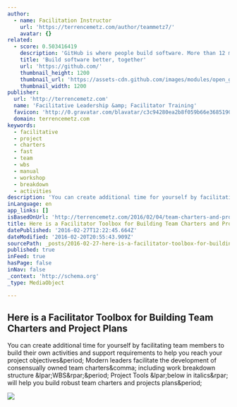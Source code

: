 ```yaml
---
author:
  - name: Facilitation Instructor
    url: 'https://terrencemetz.com/author/teammetz7/'
    avatar: {}
related:
  - score: 0.503416419
    description: 'GitHub is where people build software. More than 12 million people use GitHub to discover, fork, and contribute to over 31 million projects.'
    title: 'Build software better, together'
    url: 'https://github.com/'
    thumbnail_height: 1200
    thumbnail_url: 'https://assets-cdn.github.com/images/modules/open_graph/github-logo.png'
    thumbnail_width: 1200
publisher:
  url: 'http://terrencemetz.com'
  name: 'Facilitative Leadership &amp; Facilitator Training'
  favicon: 'http://0.gravatar.com/blavatar/c3c94280ea2b8f059b66e368519022cd?s=16'
  domain: terrencemetz.com
keywords:
  - facilitative
  - project
  - charters
  - fast
  - team
  - wbs
  - manual
  - workshop
  - breakdown
  - activities
description: 'You can create additional time for yourself by facilitating team members to build their own activities and support requirements to help you reach your project objectives. Modern leaders facilitate the development of consensually owned team charters, including work breakdown structure (WBS). Project Tools (below in italics) will help you build robust team charters and projects plans.'
inLanguage: en
app_links: []
isBasedOnUrl: 'http://terrencemetz.com/2016/02/04/team-charters-and-project-plans/'
title: Here is a Facilitator Toolbox for Building Team Charters and Project Plans
datePublished: '2016-02-27T12:22:45.664Z'
dateModified: '2016-02-20T20:55:43.909Z'
sourcePath: _posts/2016-02-27-here-is-a-facilitator-toolbox-for-building-team-charters-and.md
published: true
inFeed: true
hasPage: false
inNav: false
_context: 'http://schema.org'
_type: MediaObject

---
```

<article style=""><h1>Here is a Facilitator Toolbox for Building Team Charters and Project Plans</h1><p>You can create additional time for yourself by facilitating team members to build their own activities and support requirements to help you reach your project objectives&amp;period; Modern leaders facilitate the development of consensually owned team charters&amp;comma; including work breakdown structure &amp;lpar;WBS&amp;rpar;&amp;period; Project Tools &amp;lpar;below in italics&amp;rpar; will help you build robust team charters and projects plans&amp;period;</p><img src="https://i0.wp.com/facilitativeleadership.files.wordpress.com/2011/07/screen-shot-2011-07-07-at-9-28-10-pm.png?fit=440%2C330" /></article>
